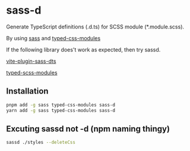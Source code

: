 # sass-d

Generate TypeScript definitions (.d.ts) for SCSS module (*.module.scss). 

By using [sass](https://sass-lang.com/) and [typed-css-modules](https://www.npmjs.com/package/typed-css-modules)


If the following library does't work as expected, then try sassd.

[vite-plugin-sass-dts](https://github.com/activeguild/vite-plugin-sass-dts)

[typed-scss-modules](https://github.com/skovy/typed-scss-modules)

## Installation
```bash
pnpm add -g sass typed-css-modules sass-d
yarn add -g sass typed-css-modules sass-d
```

## Excuting sassd not -d (npm naming thingy)
```bash
sassd ./styles --deleteCss
```
